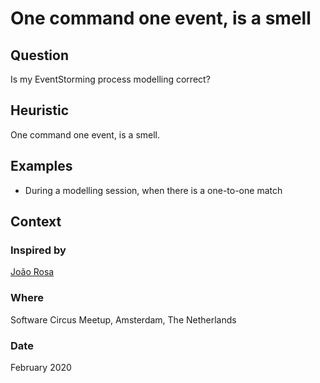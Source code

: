 # One command one event, is a smell

## Question
Is my EventStorming process modelling correct?

## Heuristic
One command one event, is a smell.

## Examples
- During a modelling session, when there is a one-to-one match

## Context
### Inspired by
[João Rosa](https://twitter.com/joaoasrosa)

### Where
Software Circus Meetup, Amsterdam, The Netherlands

### Date
February 2020